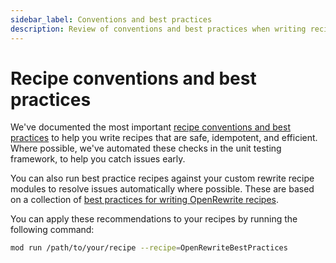 ```yaml
---
sidebar_label: Conventions and best practices
description: Review of conventions and best practices when writing recipes.
---
```


# Recipe conventions and best practices

We've documented the most important [recipe conventions and best practices](https://docs.openrewrite.org/authoring-recipes/recipe-conventions-and-best-practices) to help you write recipes that are safe, idempotent, and efficient. Where possible, we've automated these checks in the unit testing framework, to help you catch issues early.

You can also run best practice recipes against your custom rewrite recipe modules to resolve issues automatically where possible. These are based on a collection of [best practices for writing OpenRewrite recipes](https://docs.openrewrite.org/recipes/recipes/rewrite/openrewriterecipebestpractices).

You can apply these recommendations to your recipes by running the following command:

```bash
mod run /path/to/your/recipe --recipe=OpenRewriteBestPractices
```

